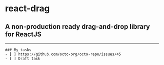 # react-drag

## A non-production ready drag-and-drop library for ReactJS

<hr>

```[tasklist]
### My tasks
- [ ] https://github.com/octo-org/octo-repo/issues/45
- [ ] Draft task
```
